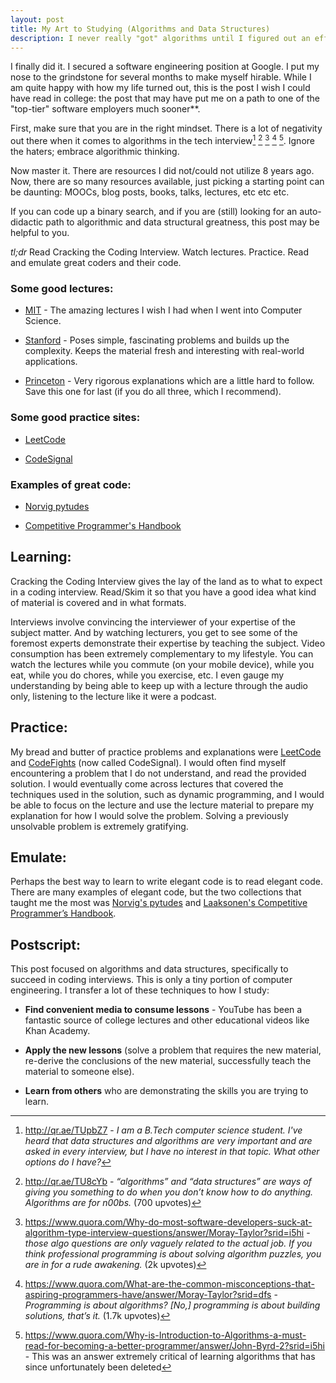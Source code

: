 ```yaml
---
layout: post
title: My Art to Studying (Algorithms and Data Structures)
description: I never really "got" algorithms until I figured out an effective approach to learning it.
---
```


I finally did it. I secured a software engineering position at Google. I put my nose to the grindstone for several months to make myself hirable. While I am quite happy with how my life turned out, this is the post I wish I could have read in college: the post that may have put me on a path to one of the "top-tier" software employers much sooner\*\*.

First, make sure that you are in the right mindset. There is a lot of negativity out there when it comes to algorithms in the tech interview[^1] [^2] [^3] [^4] [^5]. Ignore the haters; embrace algorithmic thinking.

Now master it. There are resources I did not/could not utilize 8 years ago. Now, there are so many resources available, just picking a starting point can be daunting: MOOCs, blog posts, books, talks, lectures, etc etc etc.

If you can code up a binary search, and if you are (still) looking for an auto-didactic path to algorithmic and data structural greatness, this post may be helpful to you.

*tl;dr* Read Cracking the Coding Interview. Watch lectures. Practice. Read and emulate great coders and their code.

### Some good lectures:

 - [MIT](https://www.youtube.com/playlist?list=PLUl4u3cNGP61Oq3tWYp6V_F-5jb5L2iHb) - The amazing lectures I wish I had when I went into Computer Science.

 - [Stanford](https://www.coursera.org/learn/algorithms-part1) - Poses simple, fascinating problems and builds up the complexity. Keeps the material fresh and interesting with real-world applications.

 - [Princeton](https://www.coursera.org/specializations/algorithms) - Very rigorous explanations which are a little hard to follow. Save this one for last (if you do all three, which I recommend).

### Some good practice sites:

 - [LeetCode](https://leetcode.com/)

 - [CodeSignal](https://codesignal.com/)

### Examples of great code:

 - [Norvig pytudes](https://github.com/norvig/pytudes)

 - [Competitive Programmer's Handbook](https://cses.fi/book/book.pdf)

## Learning:
Cracking the Coding Interview gives the lay of the land as to what to expect in a coding interview. Read/Skim it so that you have a good idea what kind of material is covered and in what formats.

Interviews involve convincing the interviewer of your expertise of the subject matter. And by watching lecturers, you get to see some of the foremost experts demonstrate their expertise by teaching the subject. Video consumption has been extremely complementary to my lifestyle. You can watch the lectures while you commute (on your mobile device), while you eat, while you do chores, while you exercise, etc. I even gauge my understanding by being able to keep up with a lecture through the audio only, listening to the lecture like it were a podcast.

## Practice:

My bread and butter of practice problems and explanations were [LeetCode](https://leetcode.com/) and [CodeFights](https://codesignal.com/) (now called CodeSignal). I would often find myself encountering a problem that I do not understand, and read the provided solution. I would eventually come across lectures that covered the techniques used in the solution, such as dynamic programming, and I would be able to focus on the lecture and use the lecture material to prepare my explanation for how I would solve the problem. Solving a previously unsolvable problem is extremely gratifying.

## Emulate:

Perhaps the best way to learn to write elegant code is to read elegant code. There are many examples of elegant code, but the two collections that taught me the most was [Norvig's pytudes](https://github.com/norvig/pytudes) and [Laaksonen's Competitive Programmer’s Handbook](https://cses.fi/book/book.pdf).

## Postscript:

This post focused on algorithms and data structures, specifically to succeed in coding interviews. This is only a tiny portion of computer engineering. I transfer a lot of these techniques to how I study:

 - **Find convenient media to consume lessons** - YouTube has been a fantastic source of college lectures and other educational videos like Khan Academy.

 - **Apply the new lessons** (solve a problem that requires the new material, re-derive the conclusions of the new material, successfully teach the material to someone else).

 - **Learn from others** who are demonstrating the skills you are trying to learn.

[^1]: http://qr.ae/TUpbZ7 - *I am a B.Tech computer science student. I've heard that data structures and algorithms are very important and are asked in every interview, but I have no interest in that topic. What other options do I have?*
[^2]: http://qr.ae/TU8cYb - *“algorithms” and “data structures” are ways of giving you something to do when you don’t know how to do anything. Algorithms are for n00bs.* (700 upvotes)
[^3]: https://www.quora.com/Why-do-most-software-developers-suck-at-algorithm-type-interview-questions/answer/Moray-Taylor?srid=i5hi - *those algo questions are only vaguely related to the actual job. If you think professional programming is about solving algorithm puzzles, you are in for a rude awakening.* (2k upvotes)
[^4]: https://www.quora.com/What-are-the-common-misconceptions-that-aspiring-programmers-have/answer/Moray-Taylor?srid=dfs - *Programming is about algorithms? [No,] programming is about building solutions, that’s it.* (1.7k upvotes)
[^5]: https://www.quora.com/Why-is-Introduction-to-Algorithms-a-must-read-for-becoming-a-better-programmer/answer/John-Byrd-2?srid=i5hi - This was an answer extremely critical of learning algorithms that has since unfortunately been deleted
